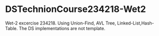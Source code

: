 # DSTechnionCourse234218-Wet2
Wet-2 excercise 234218.
Using Union-Find, AVL Tree, Linked-List,Hash-Table.
The DS implementations are not template.
